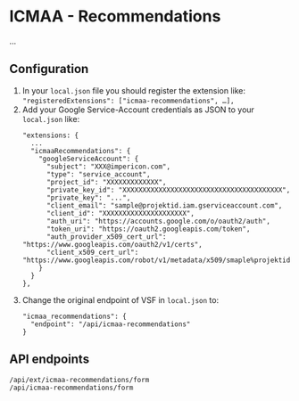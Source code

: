# ICMAA - Recommendations

...

## Configuration

1. In your `local.json` file you should register the extension like:
   `"registeredExtensions": ["icmaa-recommendations", …],`
2. Add your Google Service-Account credentials as JSON to your `local.json` like:
   ```
   "extensions: {
     ...
     "icmaaRecommendations": {
       "googleServiceAccount": {
         "subject": "XXX@impericon.com",
         "type": "service_account",
         "project_id": "XXXXXXXXXXXXX",
         "private_key_id": "XXXXXXXXXXXXXXXXXXXXXXXXXXXXXXXXXXXXXXXX",
         "private_key": "...",
         "client_email": "sample@projektid.iam.gserviceaccount.com",
         "client_id": "XXXXXXXXXXXXXXXXXXXXX",
         "auth_uri": "https://accounts.google.com/o/oauth2/auth",
         "token_uri": "https://oauth2.googleapis.com/token",
         "auth_provider_x509_cert_url": "https://www.googleapis.com/oauth2/v1/certs",
         "client_x509_cert_url": "https://www.googleapis.com/robot/v1/metadata/x509/smaple%projektid.iam.gserviceaccount.com"
       }
     }
   },
   ```
3. Change the original endpoint of VSF in `local.json` to:
   ```
   "icmaa_recommendations": {
     "endpoint": "/api/icmaa-recommendations"
   }
   ```

## API endpoints
```
/api/ext/icmaa-recommendations/form
/api/icmaa-recommendations/form
```

